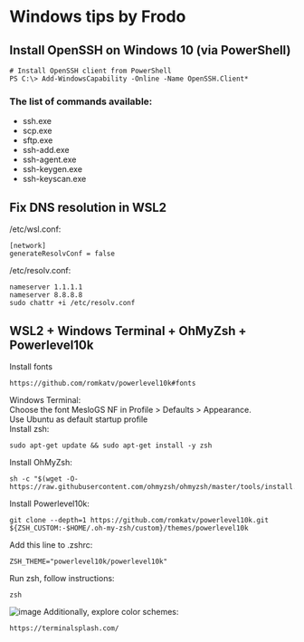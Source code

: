 # Windows tips by Frodo<br>
## Install OpenSSH on Windows 10 (via PowerShell)
````
# Install OpenSSH client from PowerShell
PS C:\> Add-WindowsCapability -Online -Name OpenSSH.Client*
````
### The list of commands available:
- ssh.exe
- scp.exe
- sftp.exe
- ssh-add.exe
- ssh-agent.exe
- ssh-keygen.exe
- ssh-keyscan.exe
## Fix DNS resolution in WSL2
/etc/wsl.conf:
````
[network]
generateResolvConf = false
````
/etc/resolv.conf:
````
nameserver 1.1.1.1
nameserver 8.8.8.8
sudo chattr +i /etc/resolv.conf
````
## WSL2 + Windows Terminal + OhMyZsh + Powerlevel10k
Install fonts
````
https://github.com/romkatv/powerlevel10k#fonts
````
Windows Terminal: <br>
Choose the font MesloGS NF in Profile > Defaults > Appearance. <br>
Use Ubuntu as default startup profile <br>
Install zsh:
````
sudo apt-get update && sudo apt-get install -y zsh
````
Install OhMyZsh:
````
sh -c "$(wget -O- https://raw.githubusercontent.com/ohmyzsh/ohmyzsh/master/tools/install.sh)"
````
Install Powerlevel10k:
````
git clone --depth=1 https://github.com/romkatv/powerlevel10k.git ${ZSH_CUSTOM:-$HOME/.oh-my-zsh/custom}/themes/powerlevel10k
````
Add this line to .zshrc:
````
ZSH_THEME="powerlevel10k/powerlevel10k"
````
Run zsh, follow instructions:
````
zsh
````
![image](https://user-images.githubusercontent.com/102017064/235617354-d0efbefe-c7d6-4790-820d-ed23aa29c31b.png)
Additionally, explore color schemes:
````
https://terminalsplash.com/
````

